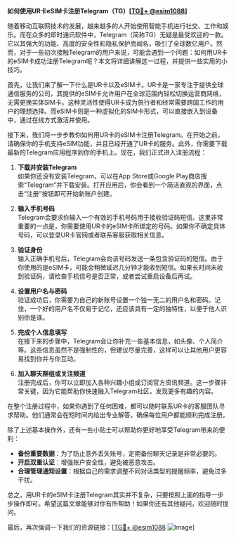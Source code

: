 **如何使用UR卡eSIM卡注册Telegram（TG）[[TG💪+ @esim1088](https://t.me/s/esim1088)]**

随着移动互联网技术的发展，越来越多的人开始使用智能手机进行社交、工作和娱乐。而在众多的即时通讯软件中，Telegram（简称TG）无疑是最受欢迎的一款。它以其强大的功能、高度的安全性和隐私保护而闻名，吸引了全球数亿用户。然而，对于一些初次接触Telegram的用户来说，可能会遇到一个问题：如何用UR卡的eSIM卡成功注册Telegram呢？本文将详细讲解这一过程，并提供一些实用的小技巧。

首先，让我们来了解一下什么是UR卡以及eSIM卡。UR卡是一家专注于提供全球通信服务的公司，其提供的eSIM卡允许用户在全球范围内轻松切换运营商网络，无需更换实体SIM卡。这种灵活性使得UR卡成为旅行者和经常需要跨国工作的用户的理想选择。而eSIM卡则是一种虚拟化的SIM卡形式，可以直接嵌入到设备中，通过在线方式激活并使用。

接下来，我们将一步步教你如何用UR卡的eSIM卡注册Telegram。在开始之前，请确保你的手机支持eSIM功能，并且已经开通了UR卡的服务。此外，你需要下载最新的Telegram应用程序到你的手机上。现在，我们正式进入注册流程：

1. **下载并安装Telegram**  
   如果你还没有安装Telegram，可以在App Store或Google Play商店搜索“Telegram”并下载安装。打开应用后，你会看到一个简洁直观的界面，点击“注册”按钮即可开始新账户创建。

2. **输入手机号码**  
   Telegram会要求你输入一个有效的手机号码用于接收验证码短信。这里非常重要的一点是，你需要使用UR卡的eSIM卡所绑定的号码。如果你不确定具体号码，可以登录UR卡官网或者联系客服获取相关信息。

3. **验证身份**  
   输入正确手机号后，Telegram会向该号码发送一条包含验证码的短信。由于你使用的是eSIM卡，可能会稍微延迟几分钟才能收到短信。如果长时间未收到验证码，请检查手机信号是否正常，或者尝试重启设备后再试。

4. **设置用户名与密码**  
   验证成功后，你需要为自己的新账号设置一个独一无二的用户名和密码。记住，一个好的用户名不仅易于记忆，还应该具有一定的独特性，以便于他人识别你是谁。

5. **完成个人信息填写**  
   在接下来的步骤中，Telegram会让你补充一些基本信息，如头像、个人简介等。这些信息虽然不是强制性的，但建议尽量完善，这样可以让其他用户更容易找到你并与你互动。

6. **加入聊天群组或关注频道**  
   注册完成后，你可以立即加入各种兴趣小组或订阅官方资讯频道。这一步骤非常关键，因为它能帮助你快速融入Telegram社区，发现更多有趣的内容。

在整个注册过程中，如果你遇到了任何困难，都可以随时联系UR卡的客服团队寻求帮助。他们通常会在短时间内给出专业解答，确保每位用户都能顺利完成注册。

除了上述基本操作外，还有一些小贴士可以帮助你更好地享受Telegram带来的便利：

- **备份重要数据**：为了防止意外丢失账号，定期备份聊天记录是非常必要的。
- **开启双重认证**：增强账户安全性，避免被恶意攻击。
- **合理管理通知设置**：根据自己的需求调整不同对话类型的提醒频率，避免过多干扰。

总之，用UR卡的eSIM卡注册Telegram其实并不复杂，只要按照上面的指导一步步操作即可。希望这篇文章能够对你有所帮助！如果你还有其他疑问，欢迎随时提问。

最后，再次强调一下我们的资源链接：[[TG💪+ @esim1088](https://t.me/s/esim1088) ![Image](https://i.postimg.cc/4NQfJmqS/Snipaste-2025-05-13-00-14-12.png)]